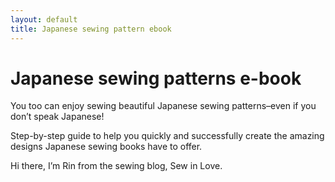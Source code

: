 ```yaml
---
layout: default
title: Japanese sewing pattern ebook
---
```

# Japanese sewing patterns e-book



You too can enjoy sewing beautiful Japanese sewing patterns–even if you don’t speak Japanese! 



Step-by-step guide to help you quickly and successfully create the amazing designs Japanese sewing books have to offer.



Hi there, I’m Rin from the sewing blog, Sew in Love.
